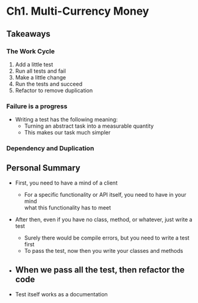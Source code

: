 # Ch1. Multi-Currency Money

## Takeaways

### The Work Cycle
1. Add a little test
2. Run all tests and fail
3. Make a little change
4. Run the tests and succeed
5. Refactor to remove duplication

### Failure is a progress
- Writing a test has the following meaning:
    - Turning an abstract task into a measurable quantity
    - This makes our task much simpler

### Dependency and Duplication


## Personal Summary
- First, you need to have a mind of a client
    - For a specific functionality or API itself, you need to have in your mind  
    what this functionality has to meet

- After then, even if you have no class, method, or whatever, just write a test
    - Surely there would be compile errors, but you need to write a test first
    - To pass the test, now then you write your classes and methods

- When we pass all the test, then refactor the code
    - 

- Test itself works as a documentation